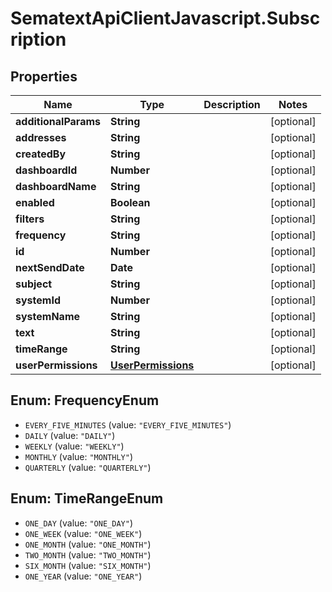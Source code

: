 # SematextApiClientJavascript.Subscription

## Properties

| Name                 | Type                                      | Description | Notes      |
| -------------------- | ----------------------------------------- | ----------- | ---------- |
| **additionalParams** | **String**                                |             | [optional] |
| **addresses**        | **String**                                |             | [optional] |
| **createdBy**        | **String**                                |             | [optional] |
| **dashboardId**      | **Number**                                |             | [optional] |
| **dashboardName**    | **String**                                |             | [optional] |
| **enabled**          | **Boolean**                               |             | [optional] |
| **filters**          | **String**                                |             | [optional] |
| **frequency**        | **String**                                |             | [optional] |
| **id**               | **Number**                                |             | [optional] |
| **nextSendDate**     | **Date**                                  |             | [optional] |
| **subject**          | **String**                                |             | [optional] |
| **systemId**         | **Number**                                |             | [optional] |
| **systemName**       | **String**                                |             | [optional] |
| **text**             | **String**                                |             | [optional] |
| **timeRange**        | **String**                                |             | [optional] |
| **userPermissions**  | [**UserPermissions**](UserPermissions.md) |             | [optional] |

<a name="FrequencyEnum"></a>

## Enum: FrequencyEnum

* `EVERY_FIVE_MINUTES` (value: `"EVERY_FIVE_MINUTES"`)
* `DAILY` (value: `"DAILY"`)
* `WEEKLY` (value: `"WEEKLY"`)
* `MONTHLY` (value: `"MONTHLY"`)
* `QUARTERLY` (value: `"QUARTERLY"`)

<a name="TimeRangeEnum"></a>

## Enum: TimeRangeEnum

* `ONE_DAY` (value: `"ONE_DAY"`)
* `ONE_WEEK` (value: `"ONE_WEEK"`)
* `ONE_MONTH` (value: `"ONE_MONTH"`)
* `TWO_MONTH` (value: `"TWO_MONTH"`)
* `SIX_MONTH` (value: `"SIX_MONTH"`)
* `ONE_YEAR` (value: `"ONE_YEAR"`)
